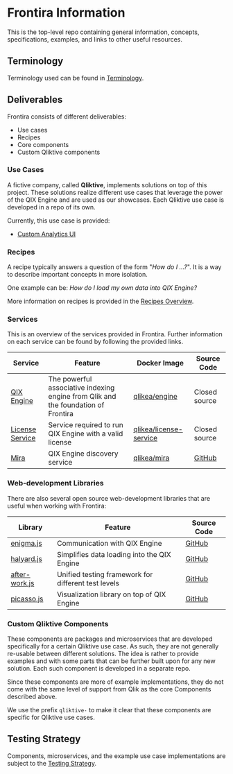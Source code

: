 # Frontira Information

This is the top-level repo containing general information, concepts, specifications, examples, and links to other useful resources.

## Terminology

Terminology used can be found in [Terminology](./docs/terminology.md).

## Deliverables

Frontira consists of different deliverables:

- Use cases
- Recipes
- Core components
- Custom Qliktive components

### Use Cases

A fictive company, called **Qliktive**, implements solutions on top of this project. These solutions realize different use cases that leverage the power of the QIX Engine and are used as our showcases. Each Qliktive use case is developed in a repo of its own.

Currently, this use case is provided:

- [Custom Analytics UI](./docs/use-cases/use-case-custom-analytics/README.md)

### Recipes

A recipe typically answers a question of the form "_How do I ...?_". It is a way to describe important concepts in more isolation.

One example can be: _How do I load my own data into QIX Engine?_

More information on recipes is provided in the [Recipes Overview](./docs/recipes-overview.md).

### Services

This is an overview of the services provided in Frontira. Further information on each service can be found by following the provided links.

| Service    | Feature | Docker Image | Source Code |
| ---------- | ------- | ------------ | ----------- |
| [QIX Engine](./docs/services/qix-engine/) | The powerful associative indexing engine from Qlik and the foundation of Frontira | [qlikea/engine](https://hub.docker.com/r/qlikea/engine) | Closed source |
| [License Service](./docs/services/license-service/) | Service required to run QIX Engine with a valid license | [qlikea/license-service](https://hub.docker.com/r/qlikea/license-service) | Closed source |
| [Mira](./docs/services/mira/) | QIX Engine discovery service | [qlikea/mira](https://hub.docker.com/r/qlikea/mira) | [GitHub](https://github.com/qlik-ea/mira) |

### Web-development Libraries

There are also several open source web-development libraries that are useful when working with Frontira:

| Library | Feature | Source Code |
| ------- | ------- | ----------- |
| [enigma.js](https://github.com/qlik-oss/enigma.js/) | Communication with QIX Engine | [GitHub](https://github.com/qlik-oss/enigma.js/) |
| [halyard.js](https://github.com/qlik-oss/halyard.js) | Simplifies data loading into the QIX Engine | [GitHub](https://github.com/qlik-oss/halyard.js) |
| [after-work.js](https://github.com/qlik-oss/after-work.js) | Unified testing framework for different test levels | [GitHub](https://github.com/qlik-oss/after-work.js) |
| [picasso.js](https://github.com/qlik-trial/picasso.js) | Visualization library on top of QIX Engine | [GitHub](https://github.com/qlik-trial/picasso.js) |

### Custom Qliktive Components

These components are packages and microservices that are developed specifically for a certain Qliktive use case. As such, they are not generally re-usable between different solutions. The idea is rather to provide examples and with some parts that can be further built upon for any new solution. Each such component is developed in a separate repo.

Since these components are more of example implementations, they do not come with the same level of support from Qlik as the core Components described above.

We use the prefix `qliktive-` to make it clear that these components are specific for Qliktive use cases.

## Testing Strategy

Components, microservices, and the example use case implementations are subject to the [Testing Strategy](./docs/testing-strategy.md).
